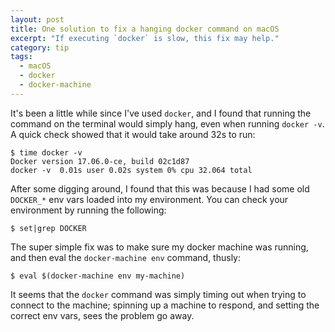 ```yaml
---
layout: post
title: One solution to fix a hanging docker command on macOS
excerpt: "If executing `docker` is slow, this fix may help."
category: tip
tags:
  - macOS
  - docker
  - docker-machine
---
```

It's been a little while since I've used `docker`, and I found that running the command on
the terminal would simply hang, even when running `docker -v`. A quick check showed that it
would take around 32s to run:

    $ time docker -v
    Docker version 17.06.0-ce, build 02c1d87
    docker -v  0.01s user 0.02s system 0% cpu 32.064 total

After some digging around, I found that this was because I had some old `DOCKER_*` env vars
loaded into my environment. You can check your environment by running the following:

    $ set|grep DOCKER
  
The super simple fix was to make sure my docker machine was running, and then eval 
the `docker-machine env` command, thusly:

    $ eval $(docker-machine env my-machine)
  
It seems that the `docker` command was simply timing out when trying to connect to the machine;
spinning up a machine to respond, and setting the correct env vars, sees the problem go away.
